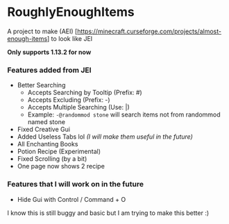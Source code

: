 # RoughlyEnoughItems
A project to make (AEI) [https://minecraft.curseforge.com/projects/almost-enough-items] to look like JEI

**Only supports 1.13.2 for now**

### Features added from JEI
- Better Searching
  - Accepts Searching by Tooltip (Prefix: #)
  - Accepts Excluding (Prefix: -)
  - Accepts Multiple Searching (Use: |)
  - Example: `-@randommod stone` will search items not from randommod named stone
- Fixed Creative Gui
- Added Useless Tabs lol _(I will make them useful in the future)_
- All Enchanting Books
- Potion Recipe (Experimental)
- Fixed Scrolling (by a bit)
- One page now shows 2 recipe

### Features that I will work on in the future
- Hide Gui with Control / Command + O

I know this is still buggy and basic but I am trying to make this better :)

